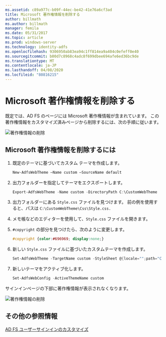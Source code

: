 ```yaml
---
ms.assetid: c89a977c-b09f-44ec-be42-41e76a6cf3ad
title: Microsoft 著作権情報を削除する
author: billmath
ms.author: billmath
manager: femila
ms.date: 05/31/2017
ms.topic: article
ms.prod: windows-server
ms.technology: identity-adfs
ms.openlocfilehash: 9306950ab83ea94c1ff814ea9a404c0efeff0e40
ms.sourcegitcommit: b00d7c8968c4adc8f699dbee694afe6ed36bc9de
ms.translationtype: MT
ms.contentlocale: ja-JP
ms.lasthandoff: 04/08/2020
ms.locfileid: "80816215"
---
```

# <a name="remove-the-microsoft-copyright"></a>Microsoft 著作権情報を削除する 


 
既定では、AD FS のページには Microsoft 著作権情報が含まれています。 この著作権情報をカスタマイズ済みページから削除するには、次の手順に従います。 

![著作権情報の削除](media/AD-FS-user-sign-in-customization/ADFS_Blue_Custom1.png) 
  
## <a name="to-remove-the-microsoft-copyright"></a>Microsoft 著作権情報を削除するには  
  
1. 既定のテーマに基づいてカスタム テーマを作成します。

   ```powershell
   New-AdfsWebTheme –Name custom –SourceName default
   ```

2. 出力フォルダーを指定してテーマをエクスポートします。  

   ```powershell
   Export-AdfsWebTheme -Name custom -DirectoryPath C:\CustomWebTheme
   ```

3. 出力フォルダーにある `Style.css` ファイルを見つけます。 前の例を使用すると、パスは `C:\CustomWebTheme\Css\Style.css.`
  
4. メモ帳などのエディターを使用して、`Style.css` ファイルを開きます。  
  
5. `#copyright` の部分を見つけたら、次のように変更します。  

   ```css
   #copyright {color:#696969; display:none;}
   ```

6. 新しい `Style.css` ファイルに基づいたカスタムテーマを作成します。  

   ```powershell
   Set-AdfsWebTheme -TargetName custom -StyleSheet @{locale="";path="C:\customWebTheme\css\style.css"}
   ```

7. 新しいテーマをアクティブ化します。  

   ```powershell
   Set-AdfsWebConfig -ActiveThemeName custom
   ```

サインインページの下部に著作権情報が表示されなくなります。

![著作権情報の削除](media/AD-FS-user-sign-in-customization/ADFS_Blue_Custom1a.png) 

## <a name="additional-references"></a>その他の参照情報 
[AD FS ユーザーサインインのカスタマイズ](AD-FS-user-sign-in-customization.md) 
